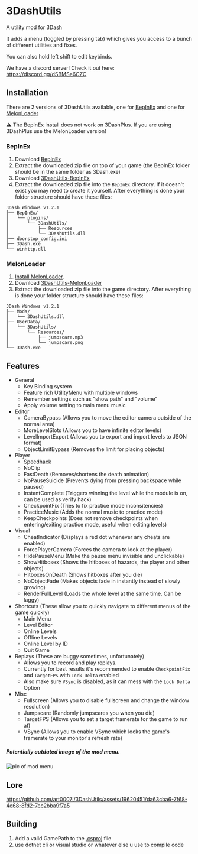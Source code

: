 # 3DashUtils

A utility mod for [3Dash](https://delugedrop.itch.io/3dash)

It adds a menu (toggled by pressing tab) which gives you access to a bunch of different utilities and fixes.

You can also hold left shift to edit keybinds.

We have a discord server! Check it out here: https://discord.gg/dSBMSe6CZC

## Installation

There are 2 versions of 3DashUtils available, one for [BepInEx](https://github.com/BepInEx/BepInEx) and one for [MelonLoader](https://melonwiki.xyz/)

⚠ The BepInEx install does not work on 3DashPlus. If you are using 3DashPlus use the MelonLoader version!

### BepInEx
1. Download [BepInEx](https://github.com/BepInEx/BepInEx/releases/tag/v5.4.21)
2. Extract the downloaded zip file on top of your game (the BepInEx folder should be in the same folder as 3Dash.exe)
3. Download [3DashUtils-BepInEx](https://github.com/art0007i/3DashUtils/releases/latest/download/3DashUtils-BepInEx.zip)
4. Extract the downloaded zip file into the `BepInEx` directory. If it doesn't exist you may need to create it yourself.
After everything is done your folder structure should have these files:
```
3Dash Windows v1.2.1
├── BepInEx/
│   └── plugins/
│       └── 3DashUtils/
│           ├── Resources
│           └── 3DashUtils.dll
├── doorstop_config.ini
├── 3Dash.exe
└── winhttp.dll
```
### MelonLoader
1. [Install MelonLoader](https://melonwiki.xyz/#/?id=automated-installation).
2. Download [3DashUtils-MelonLoader](https://github.com/art0007i/3DashUtils/releases/latest/download/3DashUtils-MelonLoader.zip)
3. Extract the downloaded zip file into the game directory.
After everything is done your folder structure should have these files:
```
3Dash Windows v1.2.1
├── Mods/
│   └── 3DashUtils.dll
├── UserData/
│   └── 3DashUtils/
│       └── Resources/
│           ├── jumpscare.mp3
│           └── jumpscare.png
└── 3Dash.exe
```

## Features

- General
  - Key Binding system
  - Feature rich UtilityMenu with multiple windows
  - Remember settings such as "show path" and "volume"
  - Apply volume setting to main menu music
- Editor
  - CameraBypass (Allows you to move the editor camera outside of the normal area)
  - MoreLevelSlots (Allows you to have infinite editor levels)
  - LevelImportExport (Allows you to export and import levels to JSON format)
  - ObjectLimitBypass (Removes the limit for placing objects)
- Player
  - Speedhack
  - NoClip
  - FastDeath (Removes/shortens the death animation)
  - NoPauseSuicide (Prevents dying from pressing backspace while paused)
  - InstantComplete (Triggers winning the level while the module is on, can be used as verify hack)
  - CheckpointFix (Tries to fix practice mode inconsitencies)
  - PracticeMusic (Adds the normal music to practice mode)
  - KeepCheckpoints (Does not remove checkpoints when entering/exiting practice mode, useful when editing levels)
- Visual
  - CheatIndicator (Displays a red dot whenever any cheats are enabled)
  - ForcePlayerCamera (Forces the camera to look at the player)
  - HidePauseMenu (Make the pause menu invisible and unclickable)
  - ShowHitbosex (Shows the hitboxes of hazards, the player and other objects)
  - HitboxesOnDeath (Shows hitboxes after you die)
  - NoObjectFade (Makes objects fade in instantly instead of slowly growing)
  - RenderFullLevel (Loads the whole level at the same time. Can be laggy)
- Shortcuts (These allow you to quickly navigate to different menus of the game quickly)
  - Main Menu
  - Level Editor
  - Online Levels
  - Offline Levels
  - Online Level by ID
  - Quit Game
- Replays (These are buggy sometimes, unfortunately)
  - Allows you to record and play replays.
  - Currently for best results it's recommended to enable `CheckpointFix` and `TargetFPS` with `Lock Delta` enabled
  - Also make sure `VSync` is disabled, as it can mess with the `Lock Delta` Option
- Misc
  - Fullscreen (Allows you to disable fullscreen and change the window resolution)
  - Jumpscare (Randomly jumpscares you when you die)
  - TargetFPS (Allows you to set a target framerate for the game to run at)
  - VSync (Allows you to enable VSync which locks the game's framerate to your monitor's refresh rate) 

##### Potentially outdated image of the mod menu.
![pic of mod menu](https://github.com/art0007i/3DashUtils/assets/19620451/814305d6-3164-4b32-8391-a1313dbe806e)

## Lore

https://github.com/art0007i/3DashUtils/assets/19620451/da63cba6-7f68-4e68-8fd2-7ec2bba9f7a5

## Building

1. Add a valid GamePath to the [.csproj](https://github.com/art0007i/3DashUtils/blob/0c616d8580f95afa18ef80246eb27f41a7cc2ecd/_3DashUtils.csproj#L13) file
1. use dotnet cli or visual studio or whatever else u use to compile code
